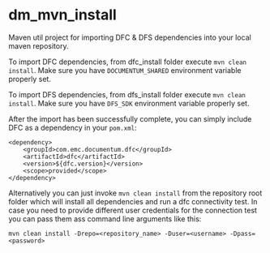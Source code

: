 # dm_mvn_install
Maven util project for importing DFC &amp; DFS dependencies into your local maven repository.

To import DFC dependencies, from dfc_install folder execute `mvn clean install`. Make sure you have `DOCUMENTUM_SHARED` environment variable properly set.

To import DFS dependencies, from dfs_install folder execute `mvn clean install`. Make sure you have `DFS_SDK` environment variable properly set.

After the import has been successfully complete, you can simply include DFC as a dependency in your `pom.xml`:
```
<dependency>
	<groupId>com.emc.documentum.dfc</groupId>
	<artifactId>dfc</artifactId>
	<version>${dfc.version}</version>
	<scope>provided</scope>
</dependency>
```

Alternatively you can just invoke `mvn clean install` from the repository root folder which will install all dependencies and run a dfc connectivity test. In case you need to provide different user credentials for the connection test you can pass them ass command line arguments like this:
```
mvn clean install -Drepo=<repository_name> -Duser=<username> -Dpass=<password>
```
